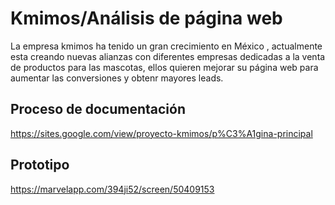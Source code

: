 # Kmimos/Análisis de página web

La empresa kmimos ha tenido un gran crecimiento en México , actualmente esta creando nuevas alianzas con diferentes empresas dedicadas a la venta de productos para las mascotas, ellos quieren mejorar su página web para aumentar las conversiones y obtenr mayores leads.

## Proceso de documentación
https://sites.google.com/view/proyecto-kmimos/p%C3%A1gina-principal

## Prototipo
https://marvelapp.com/394ji52/screen/50409153
